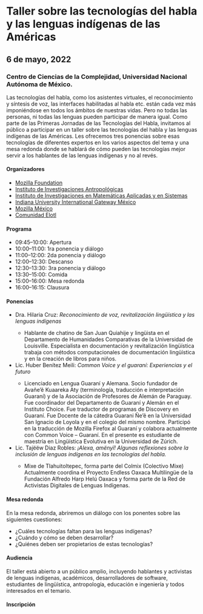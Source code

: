 <h1>Taller sobre las tecnologías del habla y las lenguas indígenas de las Américas</h1>
<h2>6 de mayo, 2022</h2>
<h3>Centro de Ciencias de la Complejidad,
Universidad Nacional Autónoma de México.</h3>
<p>
Las tecnologías del habla, como los asistentes virtuales, el reconocimiento y síntesis de voz, las interfaces habilitadas al habla etc. están cada vez más imponiéndose en todos los ámbitos de nuestras vidas.  Pero no todas las personas, ni todas las lenguas pueden participar de manera igual. Como parte de las Primeras Jornadas de las Tecnologías del Habla, invitamos al público a participar en un taller sobre las tecnologías del habla y las lenguas indígenas de las Américas. Les ofrecemos tres ponencias sobre esas tecnologías de diferentes expertos en los varios aspectos del tema y una mesa redonda donde se hablará de cómo pueden las tecnologías mejor servir a los hablantes de las lenguas indígenas y no al revés.
</p>

<h4>Organizadores</h4>
<ul>
<li><a href="https://foundation.mozilla.org">Mozilla Foundation</a></li>
<li><a href="https://www.iia.unam.mx/">Instituto de Investigaciones Antropológicas</a></li>
<li><a href="https://www.iimas.unam.mx/">Instituto de Investigaciones en Matemáticas Aplicadas y en Sistemas</a></li>
<li><a href="https://global.iu.edu/presence/gateways/mexico/index.html">Indiana University International Gateway México</a></li>
<li><a href="https://mozilla-mexico.org/">Mozilla México</a></li>
<li><a href="https://elotl.mx/">Comunidad Elotl</a></li>
</ul>

<h4>Programa </h4>
<ul>
<li>09:45–10:00: Apertura</li>
<li>10:00–11:00: 1ra ponencia y diálogo</li>
<li>11:00–12:00: 2da ponencia y diálogo</li>
<li>12:00–12:30: Descanso</li>
<li>12:30–13:30: 3ra ponencia y diálogo</li>
<li>13:30–15:00: Comida</li>
<li>15:00–16:00: Mesa redonda</li>
<li>16:00–16:15: Clausura</li>
</ul>

<h4>Ponencias</h4>
<ul>
<li>Dra. Hilaria Cruz: <i>Reconocimiento de voz, revitalización lingüística y las lenguas indígenas</i></li>
<ul>
<li>Hablante de chatino de San Juan Quiahije y lingüista en el Departamento de Humanidades Comparativas de la Universidad de Louisville. Especialista en documentación y revitalización lingüística trabaja con métodos computacionales de documentación lingüística y en la creación de libros para niños.</li>
</ul>
<li>Lic. Huber Benítez Meili: <i>Common Voice y el guaraní: Experiencias y el futuro</i></li>
<ul>
<li>Licenciado en Lengua Guaraní y Alemana. Socio fundador de Avañe’ẽ Kuaareka Aty (terminología, traducción e interpretación Guaraní) y de la Asociación de Profesores de Alemán de Paraguay. Fue coordinador del Departamento de Guaraní y Alemán en el Instituto Choice. Fue traductor de programas de Discovery en Guaraní. Fue Docente de la cátedra Guarani Ñe’ẽ en la Universidad San Ignacio de Loyola y en el colegio del mismo nombre. Participó en la traducción de Mozilla Firefox al Guaraní y colabora actualmente con Common Voice – Guaraní. En el presente es estudiante de maestría en Lingüística Evolutiva en la Universidad de Zúrich.</li>
</ul>
<li>Lic. Tajëëw Diaz Robles:  <i>¡Alexa, amënyï! Algunas reflexiones sobre la inclusión de lenguas indígenas en las tecnologías del habla.</i></li>
<ul>
<li>Mixe de Tlahuitoltepec, forma parte del Colmix (Colectivo Mixe) Actualmente coordina el Proyecto Endless Oaxaca Multilingüe de la Fundación Alfredo Harp Helú Oaxaca y forma parte de la Red de Activistas Digitales de Lenguas Indígenas.</li>
</ul>
</ul>

<h4>Mesa redonda</h4>
<p>
En la mesa redonda, abriremos un diálogo con los ponentes sobre las siguientes cuestiones:
</p>
<ul>
<li>¿Cuáles tecnologías faltan para las lenguas indígenas?</li>
<li>¿Cuándo y cómo se deben desarrollar?</li>
<li>¿Quiénes deben ser propietarios de estas tecnologías?</li>
</ul>

<h4>Audiencia</h4>
<p>
El taller está abierto a un público amplio, incluyendo hablantes y activistas de lenguas indígenas, académicos, desarrolladores de software, estudiantes de lingüística, antropología, educación e ingeniería y todos interesados en el temario.
</p>
<h4>Inscripción</h4>
<p>
<!--<a href="https://forms.gle/bRBuNGGb65xwXqBR7">Formulario de inscripción</a>-->
</p>
